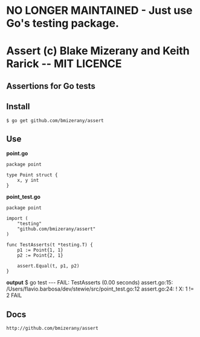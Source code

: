 # NO LONGER MAINTAINED - Just use Go's testing package.

# Assert (c) Blake Mizerany and Keith Rarick -- MIT LICENCE

## Assertions for Go tests

## Install

    $ go get github.com/bmizerany/assert

## Use

**point.go**

    package point

    type Point struct {
        x, y int
    }

**point_test.go**


    package point

    import (
        "testing"
        "github.com/bmizerany/assert"
    )

    func TestAsserts(t *testing.T) {
        p1 := Point{1, 1}
        p2 := Point{2, 1}

        assert.Equal(t, p1, p2)
    }

**output**
    $ go test
     --- FAIL: TestAsserts (0.00 seconds)
	 assert.go:15: /Users/flavio.barbosa/dev/stewie/src/point_test.go:12
         assert.go:24: ! X: 1 != 2
	 FAIL

## Docs

    http://github.com/bmizerany/assert
